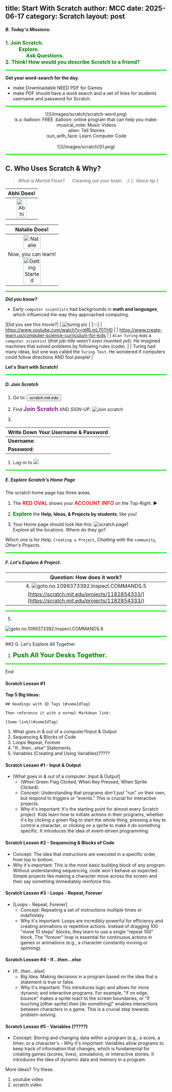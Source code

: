 title: Start With Scratch
author: MCC
date: 2025-06-17
category: Scratch
layout: post
---

##### B. Today's Missions:

<span style="color:green;font-weight:700;font-size:16px">1. Join Scratch. <br> &nbsp;&nbsp;&nbsp;&nbsp;&nbsp;&nbsp;&nbsp;&nbsp;&nbsp;&nbsp; Explore.<br> &nbsp;&nbsp;&nbsp;&nbsp;&nbsp;&nbsp;&nbsp;&nbsp;&nbsp;&nbsp;&nbsp;&nbsp;&nbsp;&nbsp;&nbsp;&nbsp;&nbsp;Ask Questions.<br>2. Think! How would you describe Scratch to a friend?</span>

<hr style="background-color: rgb(13, 237, 5); height: 3px;">

**Get your word-search for the day.**

- make Downloadable NEED PDF for Games
- make PDF should have a word search and a set of lines for students username and password for Scratch.

<hr style="background-color: rgb(13, 237, 5); height: 3px;">

<center> ![](/images/scratch/scratch-word.png) <br>
is a :balloon: FREE :balloon: online program that can help you make:<br>
:musical_note: Music Videos
<br>:alien: Tell Stories<br>:sun_with_face: Learn Computer Code <br><br>
![](/images/scratch/01.png) </center>

<hr style="background-color: rgb(13, 237, 5); height: 3px;">


## C. Who Uses Scratch & Why?


> *What is Mental Floss?*
> &nbsp;&nbsp;&nbsp;&nbsp;&nbsp;Cleaning out your brain.&nbsp;&nbsp; ;)
{: .block-tip }

|Abhi Does!|
|:-:|
|<a href="https://www.youtube.com/watch?v=9jTPZfhuVro"> <img src="/images/scratch/Abhi.png" width="60%" alt="Abhi"> </a> </center>|

| Natalie Does!|
|:-:|
|<a href="https://www.youtube.com/watch?v=AiYO_unP67w"> <img src="/images/scratch/natalie.png" width="60%" alt="Natalie"> </a> </center>|
|<center>Now, you can learn!<br> <a href="https://www.youtube.com/watch?v=9jTPZfhuVro"> <img src="/images/scratch/scratch.png" width="60%" alt="Getting Started"><br></a> </center>|

<hr style="background-color: rgb(13, 237, 5); height: 3px;">

***Did you know?***
  - Early `computer scientists` had backgrounds in **math and languages**, which influenced the way they approached computing.

|Did you see this movie?|
| ![turing pic](/images/scratch/turing.movie.png) |
|:-:|
| https://www.youtube.com/watch?v=gtRLmL70TH0 |
| https://www.create-learn.us/computer-science-curriculum-for-kids |
| `Alan Turing` was a `computer scientist` (*that job-title wasn't even invented yet*). He imagined machines that solved problems by following rules (code). |
| Turing had many ideas, but one was called the `Turing Test`. He wondered if computers could follow directions AND fool people! |


**Let's Start with Scratch!**

<hr style="background-color: rgb(13, 237, 5); height: 3px;">


##### D. Join Scratch

1. Go to: <script> function button(){ window.open("address");} </script> <button onclick="button()">scratch.mit.edu</button>

2. Find <span style="color:purple;font-weight:600;font-size:18px">Join Scratch</span> AND *SIGN-UP*. ![Join scratch](/images/scratch/site-join-02.circles.png)

3.
| Write Down Your Username & Password |
|:-|
|**Username**: |
|**Password**: |

1. Log-in to ![](/images/scratch/scratch-word.png)

<hr style="background-color: rgb(13, 237, 5); height: 3px;">


##### E. Explore Scratch's Home Page

The scratch home page has three areas.
1. The <span style="color:red;font-weight:600;font-size:16px">RED OVAL</span> shows your <span style="color:red;font-weight:600;font-size:16px">ACCOUNT INFO</span> on the Top-Right. :arrow_forward:


2. <span style="color:green;font-weight:700;font-size:16px">Explore</span> the **Help, Ideas, & Projects by students**, like you!

3. Your Home page should look like this: ![scratch.page1](/images/scratch/scratch.page1.png) <br> Explore all the locations. Where do they go?

Which one is for *Help*,  `Creating a Project`, *Chatting with the* `community`, *Other's Projects*.

<hr style="background-color: rgb(13, 237, 5); height: 3px;">


##### F. Let's Explore A Project.

| Question: How does it work? |
|:-:|
| 4. ![goto.no.1099373392.Inspect.COMMANDS.5](/images/scratch/goto.no.1099373392.Inspect.COMMANDS.5.png) <br>
| [https://scratch.mit.edu/projects/1182854333/](https://scratch.mit.edu/projects/1182854333/)


<hr style="background-color: rgb(13, 237, 5); height: 3px;">


5.
![goto.no.1099373392.Inspect.COMMANDS.6](/images/scratch/goto.no.1099373392.Inspect.COMMANDS.6.png)


<hr style="background-color: rgb(13, 237, 5); height: 3px;">

##2 G. Let's Explore All Together

1. <span style="color:green;font-weight:700;font-size:20px">Push All Your Desks Together.</span>

<hr style="background-color: rgb(13, 237, 5); height: 3px;">

End

#### Scratch Lesson #1

**Top 5 Big Ideas:**

```
## Headings with ID Tags {#someIdTag}

Then reference it with a normal Markdown link:

[Some link](#someIdTag)
```

1. What goes in & out of a computer?Input & Output
2. Sequencing & Blocks of Code
3. Loops Repeat, Forever
4. "If...then...else" Statements
5. Variables (Creating and Using Variables)?????

#### Scratch Lesson #1 - Input & Output

- [What goes in & out of a computer: Input & Output]
   - (When Green Flag Clicked, When Key Pressed, When Sprite Clicked):
   - Concept: Understanding that programs don't just "run" on their own, but respond to triggers or "events." This is crucial for interactive projects.
   - Why it's important: It's the starting point for almost every Scratch project. Kids learn how to initiate actions in their programs, whether it's by clicking a green flag to start the whole thing, pressing a key to control a character, or clicking on a sprite to make it do something specific. It introduces the idea of event-driven programming.

#### Scratch Lesson #2 - Sequencing & Blocks of Code

   - Concept: The idea that instructions are executed in a specific order, from top to bottom.
   - Why it's important: This is the most basic building block of any program. Without understanding sequencing, code won't behave as expected. Simple projects like making a character move across the screen and then say something immediately reinforce this.

#### Scratch Lesson #3 - Loops - Repeat, Forever

- [Loops - Repeat, Forever]
   - Concept: Repeating a set of instructions multiple times or indefinitely.
   - Why it's important: Loops are incredibly powerful for efficiency and creating animations or repetitive actions. Instead of dragging 100 "move 10 steps" blocks, they learn to use a single "repeat 100" block. The "forever" loop is essential for continuous actions in games or animations (e.g., a character constantly moving or spinning).

#### Scratch Lesson #4 - If...then...else

- [If...then...else]
   - Big Idea: Making decisions in a program based on the idea that a statement is true or false.
   - Why it's important: This introduces logic and allows for more dynamic and interactive programs. For example, "if on edge, bounce" makes a sprite react to the screen boundaries, or "if touching [other sprite] then [do something]" enables interactions between characters in a game. This is a crucial step towards problem-solving.

#### Scratch Lesson #5 - Variables (?????)

   - Concept: Storing and changing data within a program (e.g., a score, a timer, or a character's    - Why it's important: Variables allow programs to keep track of information that changes, which is fundamental for creating games (scores, lives), simulations, or interactive stories. It introduces the idea of dynamic data and memory in a program.


More Ideas? Try these.

1. youtube video
2. scratch video

